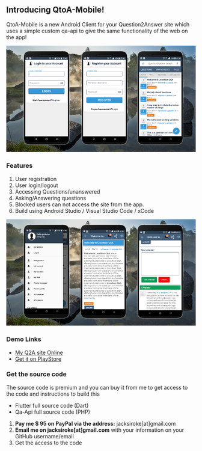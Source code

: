 ## Introducing QtoA-Mobile!

QtoA-Mobile is a new Android Client for your Question2Answer site which uses a simple custom qa-api to give the same functionality of the web on the app!

<img src="q2a1.png"/>

### Features
1. User registration
2. User login/logout
3. Accessing Questions/unanswered
4. Asking/Answering questions
5. Blocked users can not access the site from the app.
6. Build using Android Studio / Visual Studio Code / xCode

<img src="q2a2.png"/>

### Demo Links
- [My Q2A site Online](https://askdev.appsmata.com/)
- [Get it on PlayStore](https://play.google.com/store/apps/details?id=com.appsmata.qtoa)

### Get the source code
The source code is premium and you can buy it from me to get access to the code and instructions to build this
- Flutter full source code (Dart)
- Qa-Api full source code (PHP)

1. **Pay me $ 95 on PayPal via the address:** jacksiroke[at]gmail.com
2. **Email me on jacksiroke[at]gmail.com** with your information on your GitHub username/email
3. Get the access to the code
